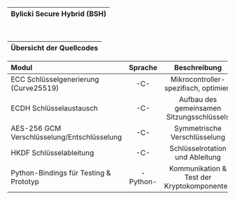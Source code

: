 |Bylicki Secure Hybrid (BSH)|
|---|

<br>

|Übersicht der Quellcodes|
|---|

| Modul | Sprache | Beschreibung |
|:------------------ |:-------------------:| :-------------------:|
| ECC Schlüsselgenerierung (Curve25519)             | -C-              | Mikrocontroller-spezifisch, optimiert              |
| ECDH Schlüsselaustausch                           | -C-              | Aufbau des gemeinsamen Sitzungsschlüssels              |
| AES-256 GCM Verschlüsselung/Entschlüsselung             | -C-              | Symmetrische Verschlüsselung              |
| HKDF Schlüsselableitung             | -C-              | Schlüsselrotation und Ableitung              |
| Python-Bindings für Testing & Prototyp             | -Python-              | Kommunikation & Test der Kryptokomponenten              |


